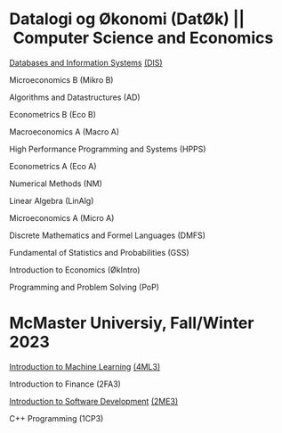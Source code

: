 # Datalogi og Økonomi (DatØk) || Computer Science and Economics
[Databases and Information Systems](https://github.com/tdh424/DIS) [(DIS)](https://kurser.ku.dk/course/ndab19002u/2021-2022)

Microeconomics B (Mikro B)

Algorithms and Datastructures (AD)

Econometrics B (Eco B)

Macroeconomics A (Macro A)

High Performance Programming and Systems (HPPS)

Econometrics A (Eco A)

Numerical Methods (NM)

Linear Algebra (LinAlg)

Microeconomics A (Micro A)

Discrete Mathematics and Formel Languages (DMFS)

Fundamental of Statistics and Probabilities (GSS)

Introduction to Economics (ØkIntro)

Programming and Problem Solving (PoP)

# McMaster Universiy, Fall/Winter 2023
[Introduction to Machine Learning](https://github.com/tdh424/CoputerscienceEconomics/tree/Introduction-to-Machine-Learning) [(4ML3)](https://experts.mcmaster.ca/display/award-introduction-to-machine-learning-compsci-4ml3)

Introduction to Finance (2FA3)

[Introduction to Software Development](https://github.com/tdh424/CoputerscienceEconomics/tree/Introduction-to-Software-Development) [(2ME3)](https://academiccalendars.romcmaster.ca/preview_course_nopop.php?catoid=53&coid=265615)

C++ Programming (1CP3)
